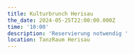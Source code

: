 ```yaml
---
title: Kulturbrunch Herisau
the_date: 2024-05-25T22:00:00.000Z
time: '10:00'
description: 'Reservierung notwendig '
location: TanzRaum Herisau
---
```


